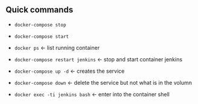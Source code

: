 ## Quick commands

- `docker-compose stop`
- `docker-compose start`
- `docker ps` <- list running container
- `docker-compose restart jenkins` <- stop and start container jenkins
- `docker-compose up -d` <- creates the service
- `docker-compose down` <- delete the service but not what is in the volumn

- `docker exec -ti jenkins bash` <- enter into the container shell